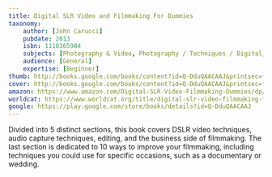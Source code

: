 ```yaml
---
title: Digital SLR Video and Filmmaking For Dummies
taxonomy:
	author: [John Carucci]
	pubdate: 2013
	isbn: 1118365984
	subjects: [Photography & Video, Photography / Techniques / Digital, Photography / Techniques / Cinematography & Videography]
	audience: [General]
	expertise: [Beginner]
thumb: http://books.google.com/books/content?id=Q-DduQAACAAJ&printsec=frontcover&img=1&zoom=1&imgtk=AFLRE72qdPds0D-dB3Et3ycx4vOiWcxRUC79yvMIBBcRmzqpX43faF7JtvH9nNGJOcBwa2tVuRfIznDkV8wsgkNLF57lYB2mn1aje9zRPxIuH1_M9Tp3enn3PPQgGHGEoBAiipCQa1cp&source=gbs_api
cover: http://books.google.com/books/content?id=Q-DduQAACAAJ&printsec=frontcover&img=1&zoom=1&imgtk=AFLRE72qdPds0D-dB3Et3ycx4vOiWcxRUC79yvMIBBcRmzqpX43faF7JtvH9nNGJOcBwa2tVuRfIznDkV8wsgkNLF57lYB2mn1aje9zRPxIuH1_M9Tp3enn3PPQgGHGEoBAiipCQa1cp&source=gbs_api
amazon: https://www.amazon.com/Digital-SLR-Video-Filmmaking-Dummies/dp/1118365984/ref=sr_1_3?keywords=Digital+SLR+video+and+filmmaking+for+dummies&qid=1571941215&sr=8-3
worldcat: https://www.worldcat.org/title/digital-slr-video-filmmaking-for-dummies/oclc/916522117&referer=brief_results
google: https://play.google.com/store/books/details?id=Q-DduQAACAAJ
---
```

Divided into 5 distinct sections, this book covers DSLR video techniques, audio capture techniques, editing, and the business side of filmmaking.  The last section is dedicated to 10 ways to improve your filmmaking, including techniques you could use for specific occasions, such as a documentary or wedding.